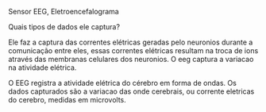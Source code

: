 Sensor EEG, Eletroencefalograma

Quais tipos de dados ele captura? 

Ele faz a captura das correntes elétricas geradas 
pelo neuronios durante a comunicação entre eles, 
essas correntes elétricas resultam na troca de ions 
através das membranas celulares dos neuronios. 
O eeg captura a variacao na atividade elétrica.

O EEG registra a atividade elétrica do cérebro em forma de ondas. 
Os dados capturados são a variacao das onde cerebrais, ou corrente eletricas 
do cerebro, medidas em microvolts. 


